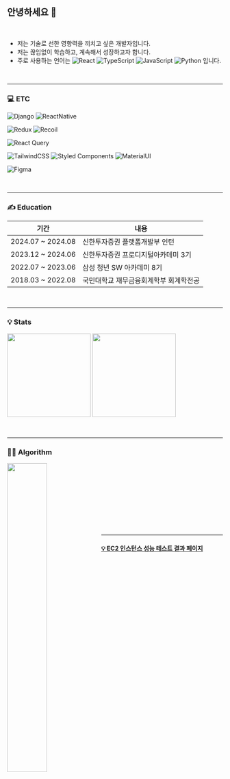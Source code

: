 ## 안녕하세요 👋

<br>

- 저는 기술로 선한 영향력을 끼치고 싶은 개발자입니다.
- 저는 끊임없이 학습하고, 계속해서 성장하고자 합니다.
- 주로 사용하는 언어는 ![React](https://img.shields.io/badge/react-61DAFB.svg?style=for-the-badge&logo=react&logoColor=black) ![TypeScript](https://img.shields.io/badge/typescript-3178C6.svg?style=for-the-badge&logo=typescript&logoColor=black) ![JavaScript](https://img.shields.io/badge/javascript-F7DF1E.svg?style=for-the-badge&logo=javascript&logoColor=black) ![Python](https://img.shields.io/badge/python-3670A0?style=for-the-badge&logo=python&logoColor=ffdd54) 입니다.

<br>
<hr>

### 💻 ETC

![Django](https://img.shields.io/badge/django-%23092E20.svg?style=for-the-badge&logo=django&logoColor=white) ![ReactNative](https://img.shields.io/badge/react_native-61DAFB?style=for-the-badge&logo=react&logoColor=black)

![Redux](https://img.shields.io/badge/-Redux-764ABC?style=for-the-badge&logo=Redux&logoColor=white) ![Recoil](https://img.shields.io/badge/recoil-3578E5?style=for-the-badge&logo=recoil&logoColor=ffdd54)

![React Query](https://img.shields.io/badge/-React%20Query-FF4154?style=for-the-badge&logo=react%20query&logoColor=white)

![TailwindCSS](https://img.shields.io/badge/tailwindcss-06B6D4?style=for-the-badge&logo=tailwind-css&logoColor=white) ![Styled Components](https://img.shields.io/badge/styled--components-DB7093?style=for-the-badge&logo=styled-components&logoColor=white) ![MaterialUI](https://img.shields.io/badge/Material--UI-0081CB?style=for-the-badge&logo=material-ui&logoColor=white)

![Figma](https://img.shields.io/badge/Figma-F24E1E?style=for-the-badge&logo=figma&logoColor=white)

<br>
<hr>

### ✍ Education

| 기간              | 내용                                   |
| ----------------- | -------------------------------------- |
| 2024.07 ~ 2024.08 | 신한투자증권 플랫폼개발부 인턴 |
| 2023.12 ~ 2024.06    | 신한투자증권 프로디지털아카데미 3기    |
| 2022.07 ~ 2023.06 | 삼성 청년 SW 아카데미 8기              |
| 2018.03 ~ 2022.08 | 국민대학교 재무금융회계학부 회계학전공 |

<!-- <br>
<hr>

### 🚀 Projects

| 기간              | 내용                                                 |                                                                        |
| ----------------- | ---------------------------------------------------- | ---------------------------------------------------------------------- |
| 2023.04 ~ 2023.05 | 실시간 사용자 인터랙션을 더한 모임 관리 어플리케이션 | [끼리](https://www.notion.so/7a2cb01a528b416cb32f3fd3cec40e68?pvs=4)   |
| 2023.02 ~ 2023.04 | 개발자를 위한 시간 맞춤 테크 컨텐츠 추천 서비스      | [비스킷](https://www.notion.so/2b88debae5fc4152b14f5316db140195?pvs=4) |
| 2023.01 ~ 2023.02 | 통합 스터디 플랫폼                                   | [마룸모](https://www.notion.so/1f0eb49820574a6a97d46d92b5b61937?pvs=4) | -->

<br>
<hr>

### 💡 Stats

<img src="https://github-readme-stats.vercel.app/api/top-langs/?username=yjp8842&layout=compact&theme=dark" height="195px" /> <img src="https://github-readme-stats.vercel.app/api?username=yjp8842&show_icons=true&theme=radical" height="195px" />

<br>
<hr>

### 👩‍💻 Algorithm

<img align='left' width='43%' src="https://mazassumnida.wtf/api/generate_badge?boj=yjp8842">

<br>
<br>
<br>
<br>
<br>
<br>
<br>
<br>
<br>
<hr>

#### <a href="https://github.com/yjp8842/EC2_Instance_Test">💡 EC2 인스턴스 성능 테스트 결과 페이지</a>
